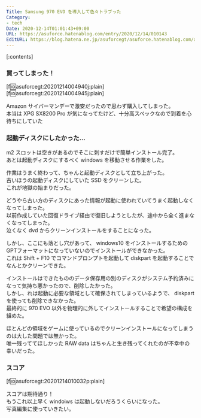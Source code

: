 ```yaml
---
Title: Samsung 970 EVO を導入して色々トラブった
Category:
- tech
Date: 2020-12-14T01:01:43+09:00
URL: https://asuforce.hatenablog.com/entry/2020/12/14/010143
EditURL: https://blog.hatena.ne.jp/asuforcegt/asuforce.hatenablog.com/atom/entry/26006613664766593
---
```


[:contents]

### 買ってしまった！

[f:id:asuforcegt:20201214004940j:plain]
[f:id:asuforcegt:20201214004945j:plain]

Amazon サイバーマンデーで激安だったので思わず購入してしまった。  
本当は XPG SX8200 Pro が気になってたけど、十分高スペックなので到着を心待ちにしていた

### 起動ディスクにしたかった...

m2 スロットは空きがあるのでそこに刺すだけで簡単インストール完了。  
あとは起動ディスクにするべく windows を移動させる作業をした。  

作業はうまく終わって、ちゃんと起動ディスクとして立ち上がった。  
古いほうの起動ディスクにしていた SSD をクリーンした。  
これが地獄の始まりだった。

どうやら古い方のディスクにあった情報が起動に使われていてうまく起動しなくなってしまった。  
以前作成していた回復ドライブ経由で復旧しようとしたが、途中から全く進まなくなってしまった。  
泣くなく dvd からクリーンインストールをすることになった。  

しかし、ここにも落とし穴があって、 windows10 をインストールするためのGPTフォーマットになっていないのでインストールができなかった。  
これは Shift + F10 でコマンドプロンプトを起動して diskpart を起動することでなんとかクリーンできた。

インストールはできたもののデータ保存用の別のディスクがシステム予約済みになって気持ち悪かったので、削除したかった。  
しかし、れは起動に必要な領域として確保されてしまっているようで、 diskpart を使っても削除できなかった。  
最終的に 970 EVO 以外を物理的に外してインストールすることで希望の構成を組めた。  

ほとんどの領域をゲームに使っているのでクリーンインストールになってしまうのは大した問題では無かった。  
唯一残っててほしかった RAW data はちゃんと生き残ってくれたのが不幸中の幸いだった。

### スコア

[f:id:asuforcegt:20201214010032p:plain]

スコアは期待通り！  
もうこれ以上早く windoiws は起動しないだろうくらいになった。  
写真編集に使っていきたい。  
